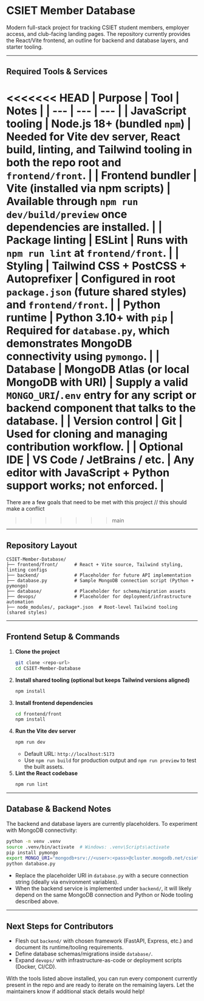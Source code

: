 # CSIET Member Database

Modern full-stack project for tracking CSIET student members, employer access, and club-facing landing pages. The repository currently provides the React/Vite frontend, an outline for backend and database layers, and starter tooling.

---

## Required Tools & Services

<<<<<<< HEAD
| Purpose | Tool | Notes |
| --- | --- | --- |
| JavaScript tooling | **Node.js 18+** (bundled `npm`) | Needed for Vite dev server, React build, linting, and Tailwind tooling in both the repo root and `frontend/front`. |
| Frontend bundler | **Vite** (installed via npm scripts) | Available through `npm run dev/build/preview` once dependencies are installed. |
| Package linting | **ESLint** | Runs with `npm run lint` at `frontend/front`. |
| Styling | **Tailwind CSS** + **PostCSS** + **Autoprefixer** | Configured in root `package.json` (future shared styles) and `frontend/front`. |
| Python runtime | **Python 3.10+** with `pip` | Required for `database.py`, which demonstrates MongoDB connectivity using `pymongo`. |
| Database | **MongoDB Atlas** (or local MongoDB with URI) | Supply a valid `MONGO_URI`/`.env` entry for any script or backend component that talks to the database. |
| Version control | **Git** | Used for cloning and managing contribution workflow. |
| Optional IDE | VS Code / JetBrains / etc. | Any editor with JavaScript + Python support works; not enforced. |
=======
 There are a few goals that need to be met with this project
 // this should make a conflict 
>>>>>>> main

---

## Repository Layout

```
CSIET-Member-Database/
├── frontend/front/      # React + Vite source, Tailwind styling, linting configs
├── backend/             # Placeholder for future API implementation
├── database.py          # Sample MongoDB connection script (Python + pymongo)
├── database/            # Placeholder for schema/migration assets
├── devops/              # Placeholder for deployment/infrastructure automation
├── node_modules/, package*.json  # Root-level Tailwind tooling (shared styles)
```

---

## Frontend Setup & Commands

1. **Clone the project**
   ```sh
   git clone <repo-url>
   cd CSIET-Member-Database
   ```
2. **Install shared tooling (optional but keeps Tailwind versions aligned)**
   ```sh
   npm install
   ```
3. **Install frontend dependencies**
   ```sh
   cd frontend/front
   npm install
   ```
4. **Run the Vite dev server**
   ```sh
   npm run dev
   ```
   - Default URL: `http://localhost:5173`
   - Use `npm run build` for production output and `npm run preview` to test the built assets.
5. **Lint the React codebase**
   ```sh
   npm run lint
   ```

---

## Database & Backend Notes

The backend and database layers are currently placeholders. To experiment with MongoDB connectivity:

```sh
python -m venv .venv
source .venv/bin/activate  # Windows: .venv\Scripts\activate
pip install pymongo
export MONGO_URI="mongodb+srv://<user>:<pass>@cluster.mongodb.net/csiet"
python database.py
```

- Replace the placeholder URI in `database.py` with a secure connection string (ideally via environment variables).
- When the backend service is implemented under `backend/`, it will likely depend on the same MongoDB connection and Python or Node tooling described above.

---

## Next Steps for Contributors

- Flesh out `backend/` with chosen framework (FastAPI, Express, etc.) and document its runtime/tooling requirements.
- Define database schemas/migrations inside `database/`.
- Expand `devops/` with infrastructure-as-code or deployment scripts (Docker, CI/CD).

With the tools listed above installed, you can run every component currently present in the repo and are ready to iterate on the remaining layers. Let the maintainers know if additional stack details would help! 
